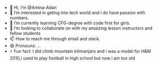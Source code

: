 - 👋 Hi, I’m @Amina-Adan
- 👀 I’m interested in geting into tech world and i do have passion with numbers.
- 🌱 I’m currently learning CFG-degree with code first for girls.
- 💞️ I’m looking to collaborate on with my amaizing lesson instructors and fellow students 
- 📫 How to reach me through email and slack.
- 😄 Pronouns: ...
- ⚡ Fun fact: I did climb mountain kilimanjaro and i was a model for H&M 2010,I used to play football in high school but now i am too old 

<!---
Amina-Adan/Amina-Adan is a ✨ special ✨ repository because its `README.md` (this file) appears on your GitHub profile.
You can click the Preview link to take a look at your changes.
--->
